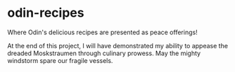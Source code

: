 # odin-recipes
Where Odin's delicious recipes are presented as peace offerings!

At the end of this project, I will have demonstrated my ability to appease the dreaded Moskstraumen through culinary prowess. May the mighty windstorm spare our fragile vessels. 
